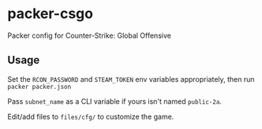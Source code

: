 # packer-csgo
Packer config for Counter-Strike: Global Offensive

## Usage
Set the `RCON_PASSWORD` and `STEAM_TOKEN` env variables appropriately,
then run `packer packer.json`

Pass `subnet_name` as a CLI variable if yours isn't named `public-2a`.

Edit/add files to `files/cfg/` to customize the game.

